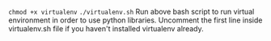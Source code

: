 `chmod +x virtualenv`
`./virtualenv.sh`
Run above bash script to run virtual environment in order to use python libraries.
Uncomment the first line inside virtualenv.sh file if you haven't installed virtualenv already.
